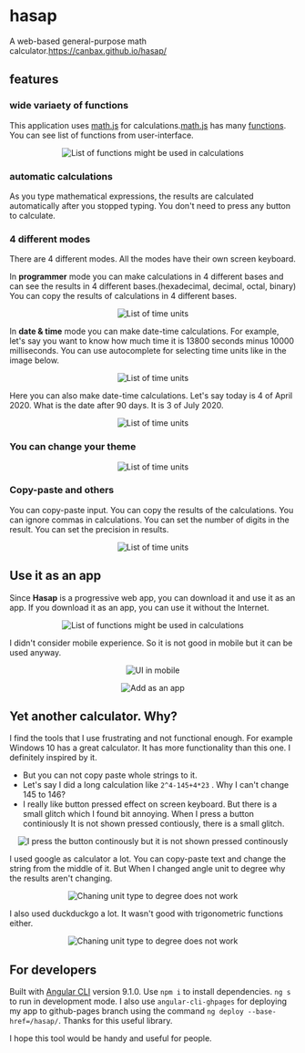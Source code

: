 # hasap

A web-based general-purpose math calculator.https://canbax.github.io/hasap/

## features

### wide variaety of functions
This application uses [math.js](https://github.com/josdejong/mathjs) for calculations.[math.js](https://github.com/josdejong/mathjs) has many [functions](https://mathjs.org/docs/reference/functions.html). You can see list of functions from user-interface.
<p align="center">
  <img src="docs/showFunctions.gif" title="List of functions might be used in calculations"/>
</p>

### automatic calculations

As you type mathematical expressions, the results are calculated automatically after you stopped typing. You don't need to press any button to calculate.

### 4 different modes

There are 4 different modes. All the modes have their own screen keyboard.

In **programmer** mode you can make calculations in 4 different bases and can see the results in 4 different bases.(hexadecimal, decimal, octal, binary) You can copy the results of calculations in 4 different bases.
<p align="center">
  <img src="docs/programmer.gif" title="List of time units"/>
</p>

In **date & time** mode you can make date-time calculations. For example, let's say you want to know how much time it is 13800 seconds minus 10000 milliseconds. You can use autocomplete for selecting time units like in the image below.
<p align="center">
  <img src="docs/timeCalc.gif" title="List of time units"/>
</p>

Here you can also make date-time calculations. Let's say today is 4 of April 2020. What is the date after 90 days. It is 3 of July 2020.
<p align="center">
  <img src="docs/dateCalc.gif" title="List of time units"/>
</p>

### You can change your theme

<p align="center">
  <img src="docs/themes.gif" title="List of time units"/>
</p>

### Copy-paste and others

You can copy-paste input. You can copy the results of the calculations. You can ignore commas in calculations.
You can set the number of digits in the result. You can set the precision in results.
<p align="center">
  <img src="docs/copyPasteIgnoreComma.gif" title="List of time units"/>
</p>

## Use it as an app 

Since **Hasap** is a progressive web app, you can download it and use it as an app. If you download it as an app, you can use it without the Internet.
<p align="center">
  <img src="docs/win10-pwa.png" title="List of functions might be used in calculations"/>
</p>
I didn't consider mobile experience. So it is not good in mobile but it can be used anyway.
<p align="center">
  <img src="docs/android-pwa1.jfif" title="UI in mobile"/>
</p>
<p align="center">
  <img src="docs/android-pwa0.jfif" title="Add as an app"/>
</p>

## Yet another calculator. Why?

I find the tools that I use frustrating and not functional enough.
For example Windows 10 has a great calculator. It has more functionality than this one. I definitely inspired by it.

* But you can not copy paste whole strings to it.
* Let's say I did a long calculation like `2^4-145+4*23` . Why I can't change 145 to 146?
* I really like button pressed effect on screen keyboard. But there is a small glitch which I found bit annoying. When I press a button continiously It is not shown pressed contiously, there is a small glitch.

<p align="center">
  <img src="docs/win10-glitch.gif" title="I press the button continously but it is not shown pressed continously"/>
</p>

I used google as calculator a lot. You can copy-paste text and change the string from the middle of it. But When I changed angle unit to degree why the results aren't changing.
<p align="center">
  <img src="docs/googleAsCalculator.gif" title="Chaning unit type to degree does not work"/>
</p>

I also used duckduckgo a lot. It wasn't good with trigonometric functions either.
<p align="center">
  <img src="docs/ddgCalculator.gif" title="Chaning unit type to degree does not work"/>
</p>

## For developers
Built with [Angular CLI](https://github.com/angular/angular-cli) version 9.1.0.
Use `npm i` to install dependencies. `ng s` to run in development mode. 
I also use `angular-cli-ghpages` for deploying my app to github-pages branch using the command `ng deploy --base-href=/hasap/`. Thanks for this useful library.

I hope this tool would be handy and useful for people.

